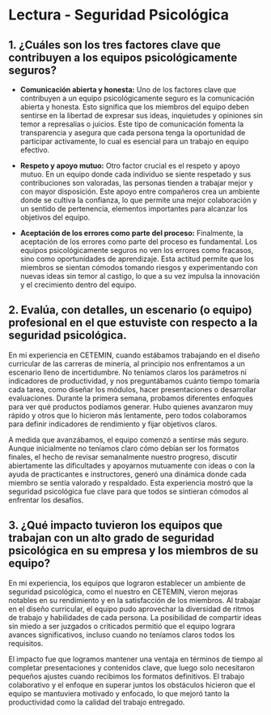 # Lectura - Seguridad Psicológica

## 1. ¿Cuáles son los tres factores clave que contribuyen a los equipos psicológicamente seguros?

- **Comunicación abierta y honesta:** Uno de los factores clave que contribuyen a un equipo psicológicamente seguro es la comunicación abierta y honesta. Esto significa que los miembros del equipo deben sentirse en la libertad de expresar sus ideas, inquietudes y opiniones sin temor a represalias o juicios. Este tipo de comunicación fomenta la transparencia y asegura que cada persona tenga la oportunidad de participar activamente, lo cual es esencial para un trabajo en equipo efectivo.

- **Respeto y apoyo mutuo:** Otro factor crucial es el respeto y apoyo mutuo. En un equipo donde cada individuo se siente respetado y sus contribuciones son valoradas, las personas tienden a trabajar mejor y con mayor disposición. Este apoyo entre compañeros crea un ambiente donde se cultiva la confianza, lo que permite una mejor colaboración y un sentido de pertenencia, elementos importantes para alcanzar los objetivos del equipo.

- **Aceptación de los errores como parte del proceso:** Finalmente, la aceptación de los errores como parte del proceso es fundamental. Los equipos psicológicamente seguros no ven los errores como fracasos, sino como oportunidades de aprendizaje. Esta actitud permite que los miembros se sientan cómodos tomando riesgos y experimentando con nuevas ideas sin temor al castigo, lo que a su vez impulsa la innovación y el crecimiento dentro del equipo.

## 2. Evalúa, con detalles, un escenario (o equipo) profesional en el que estuviste con respecto a la seguridad psicológica.

En mi experiencia en CETEMIN, cuando estábamos trabajando en el diseño curricular de las carreras de minería, al principio nos enfrentamos a un escenario lleno de incertidumbre. No teníamos claros los parámetros ni indicadores de productividad, y nos preguntábamos cuánto tiempo tomaría cada tarea, como diseñar los módulos, hacer presentaciones o desarrollar evaluaciones. Durante la primera semana, probamos diferentes enfoques para ver qué productos podíamos generar. Hubo quienes avanzaron muy rápido y otros que lo hicieron más lentamente, pero todos colaboramos para definir indicadores de rendimiento y fijar objetivos claros.

A medida que avanzábamos, el equipo comenzó a sentirse más seguro. Aunque inicialmente no teníamos claro cómo debían ser los formatos finales, el hecho de revisar semanalmente nuestro progreso, discutir abiertamente las dificultades y apoyarnos mutuamente con ideas o con la ayuda de practicantes e instructores, generó una dinámica donde cada miembro se sentía valorado y respaldado. Esta experiencia mostró que la seguridad psicológica fue clave para que todos se sintieran cómodos al enfrentar los desafíos.

## 3. ¿Qué impacto tuvieron los equipos que trabajan con un alto grado de seguridad psicológica en su empresa y los miembros de su equipo?

En mi experiencia, los equipos que lograron establecer un ambiente de seguridad psicológica, como el nuestro en CETEMIN, vieron mejoras notables en su rendimiento y en la satisfacción de los miembros. Al trabajar en el diseño curricular, el equipo pudo aprovechar la diversidad de ritmos de trabajo y habilidades de cada persona. La posibilidad de compartir ideas sin miedo a ser juzgados o criticados permitió que el equipo lograra avances significativos, incluso cuando no teníamos claros todos los requisitos.

El impacto fue que logramos mantener una ventaja en términos de tiempo al completar presentaciones y contenidos clave, que luego solo necesitaron pequeños ajustes cuando recibimos los formatos definitivos. El trabajo colaborativo y el enfoque en superar juntos los obstáculos hicieron que el equipo se mantuviera motivado y enfocado, lo que mejoró tanto la productividad como la calidad del trabajo entregado.

